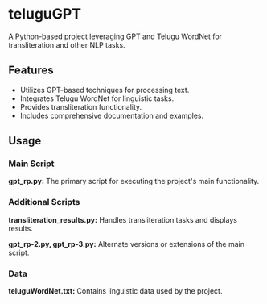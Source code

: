 # teluguGPT
A Python-based project leveraging GPT and Telugu WordNet for transliteration and other NLP tasks.

## Features

- Utilizes GPT-based techniques for processing text.
- Integrates Telugu WordNet for linguistic tasks.
- Provides transliteration functionality.
- Includes comprehensive documentation and examples.

## Usage

### Main Script

**gpt_rp.py:** The primary script for executing the project's main functionality.

### Additional Scripts

**transliteration_results.py:** Handles transliteration tasks and displays results.

**gpt_rp-2.py, gpt_rp-3.py:** Alternate versions or extensions of the main script.

### Data

**teluguWordNet.txt:** Contains linguistic data used by the project.
